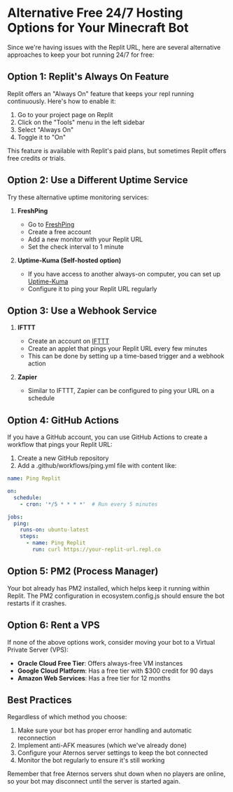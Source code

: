 # Alternative Free 24/7 Hosting Options for Your Minecraft Bot

Since we're having issues with the Replit URL, here are several alternative approaches to keep your bot running 24/7 for free:

## Option 1: Replit's Always On Feature

Replit offers an "Always On" feature that keeps your repl running continuously. Here's how to enable it:

1. Go to your project page on Replit
2. Click on the "Tools" menu in the left sidebar
3. Select "Always On"
4. Toggle it to "On"

This feature is available with Replit's paid plans, but sometimes Replit offers free credits or trials.

## Option 2: Use a Different Uptime Service

Try these alternative uptime monitoring services:

1. **FreshPing**
   - Go to [FreshPing](https://www.freshworks.com/website-monitoring/)
   - Create a free account
   - Add a new monitor with your Replit URL
   - Set the check interval to 1 minute

2. **Uptime-Kuma (Self-hosted option)**
   - If you have access to another always-on computer, you can set up [Uptime-Kuma](https://github.com/louislam/uptime-kuma)
   - Configure it to ping your Replit URL regularly

## Option 3: Use a Webhook Service

1. **IFTTT**
   - Create an account on [IFTTT](https://ifttt.com/)
   - Create an applet that pings your Replit URL every few minutes
   - This can be done by setting up a time-based trigger and a webhook action

2. **Zapier**
   - Similar to IFTTT, Zapier can be configured to ping your URL on a schedule

## Option 4: GitHub Actions

If you have a GitHub account, you can use GitHub Actions to create a workflow that pings your Replit URL:

1. Create a new GitHub repository
2. Add a .github/workflows/ping.yml file with content like:

```yaml
name: Ping Replit

on:
  schedule:
    - cron: '*/5 * * * *'  # Run every 5 minutes

jobs:
  ping:
    runs-on: ubuntu-latest
    steps:
      - name: Ping Replit
        run: curl https://your-replit-url.repl.co
```

## Option 5: PM2 (Process Manager)

Your bot already has PM2 installed, which helps keep it running within Replit. The PM2 configuration in ecosystem.config.js should ensure the bot restarts if it crashes.

## Option 6: Rent a VPS

If none of the above options work, consider moving your bot to a Virtual Private Server (VPS):

- **Oracle Cloud Free Tier**: Offers always-free VM instances
- **Google Cloud Platform**: Has a free tier with $300 credit for 90 days
- **Amazon Web Services**: Has a free tier for 12 months

## Best Practices

Regardless of which method you choose:

1. Make sure your bot has proper error handling and automatic reconnection
2. Implement anti-AFK measures (which we've already done)
3. Configure your Aternos server settings to keep the bot connected
4. Monitor the bot regularly to ensure it's still working

Remember that free Aternos servers shut down when no players are online, so your bot may disconnect until the server is started again.